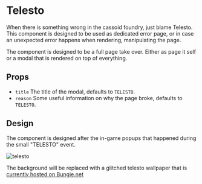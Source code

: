 # Telesto

When there is something wrong in the cassoid foundry, just blame Telesto. This
component is designed to be used as dedicated error page, or in case an
unexpected error happens when rendering, manipulating the page.

The component is designed to be a full page take over. Either as page it self
or a modal that is rendered on top of everything.

## Props

- `title` The title of the modal, defaults to `TELESTO`.
- `reason` Some useful information on why the page broke, defaults to `TELESTO`.

## Design

The component is designed after the in-game popups that happened during the
small "TELESTO" event.

![telesto](https://images.mein-mmo.de/medien/2022/11/destiny2-telesto-bug-uuedate.jpg)

The background will be replaced with a glitched telesto wallpaper that is
[currently hosted on Bungie.net](https://www.bungie.net/pubassets/pkgs/171/171893/d2_Community_Telesto_2022_1920x1080.jpg)
